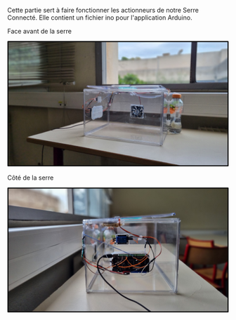 Cette partie sert à faire fonctionner les actionneurs de notre Serre Connecté. Elle contient un fichier ino pour l'application Arduino.

Face avant de la serre

![Serre Face](img/Montage_Serre_face.jpg)

Côté de la serre

![Serre Face](img/Montage_Serre_cote.jpg)
